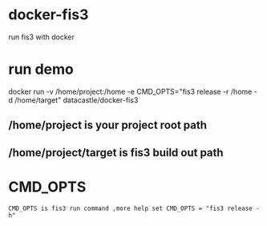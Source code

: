 # docker-fis3
run fis3 with docker

# run demo
docker run -v /home/project:/home -e CMD_OPTS="fis3 release -r /home -d /home/target" datacastle/docker-fis3
## /home/project is your project root path
## /home/project/target is fis3 build out path

# CMD_OPTS
`CMD_OPTS is fis3 run command ,more help set CMD_OPTS = "fis3 release -h"`
